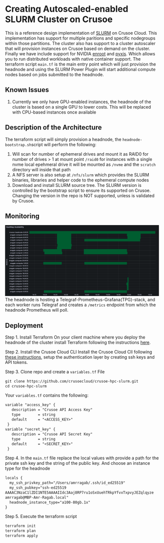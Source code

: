 # Creating Autoscaled-enabled SLURM Cluster on Crusoe

This is a reference design implementation of [SLURM](https://slurm.schedmd.com/overview.html) on Crusoe Cloud. This implementation has support for multiple paritions and specific nodegroups within those partitions. The cluster also has support to a cluster autoscaler that will provision instances on Crusoe based on demand on the cluster. Finally we have include support for NVIDIA [enroot](https://github.com/NVIDIA/enroot) and [pyxis](https://github.com/NVIDIA/pyxis). Which allows you to run distributed workloads with native container support. The terraform script `main.tf` is the main entry point which will just provision the headnode and using the SLURM Power Plugin will start additional compute nodes based on jobs submitted to the headnode.

## Known Issues
1. Currently we only have GPU-enabled instances, the headnode of the cluster is based on a single GPU to lower costs. This will be replaced with CPU-based instances once available

## Description of the Architecture
The terraform script will simply provision a headnode, the `headnode-bootstrap.sh`script will perform the following:
1. Will scan for number of ephemeral drives and mount it as RAID0 for number of drives > 1 at mount point `/raid0` for instances with a single nvme local epehmeral drive it will be mounted as `/nvme` and the `scratch` directory will inside that path
2. A NFS server is also setup at `/nfs/slurm` which provides the SLURM binaries, libraries and helper code to the ephemeral compute nodes
3. Download and install SLURM source tree. The SLURM version is controlled by the bootstrap script to ensure its supported on Crusoe. Changing the version in the repo is NOT supported, unless is validated by Crusoe.

## Monitoring
![heatmap](/imgs/heatmap.png)
The headnode is hosting a Telegraf-Prometheus-Grafana(TPG)-stack, and each worker runs Telegraf and creates a `/metrics` endpoint from which the 
headnode Prometheus will poll. 

## Deployment
Step 1. Install Terraform
On your client machine where you deploy the headnode of the cluster install Terraform following the instructions [here](https://developer.hashicorp.com/terraform/tutorials/aws-get-started/install-cli).

Step 2. Install the Crusoe Cloud CLI
Install the Crusoe Cloud ClI following [these instructions](https://docs.crusoecloud.com/quickstart/install-the-cli/index.html), setup the authentication layer by creating ssh keys and API tokens.

Step 3. Clone repo and create a `variables.tf` File
```
git clone https://github.com/crusoecloud/crusoe-hpc-slurm.git
cd crusoe-hpc-slurm
```
Your `variables.tf` contains the following:
```
variable "access_key" {
   description = "Crusoe API Access Key"
   type        = string
   default     = "<ACCESS_KEY>"
 }
variable "secret_key" {
   description = "Crusoe API Secret Key"
   type        = string
   default     = "<SECRET_KEY>"
 }
```
Step 4. In the `main.tf` file replace the local values with provide a path for the private ssh key and the string of the public key. And choose an instance type for the headnode
```
locals {
  my_ssh_privkey_path="/Users/amrragab/.ssh/id_ed25519"
  my_ssh_pubkey="ssh-ed25519 AAAAC3NzaC1lZDI1NTE5AAAAIIdc3Aaj8RP7ru1oSxUuehTRkpYfvxTxpvyJEZqlqyze amrragab@MBP-Amr-Ragab.local"
  headnode_instance_type="a100-80gb.1x"
}
``` 
Step 5. Execute the terraform script
```
terraform init
terraform plan
terraform apply
```
